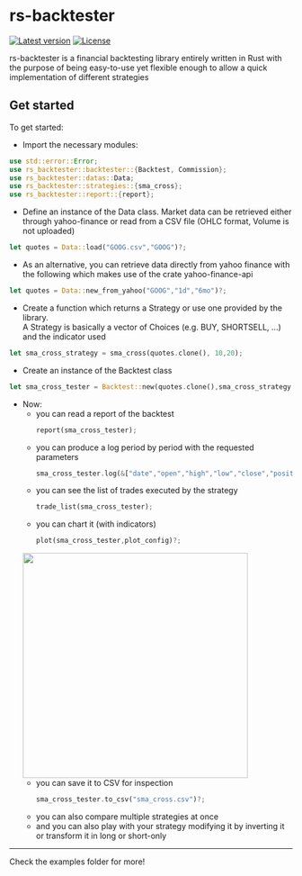 # rs-backtester
[![Latest version](https://img.shields.io/crates/v/rs-backtester.svg)](https://crates.io/crates/rs-backtester)
[![License](https://img.shields.io/badge/license-Apache%202.0-blue?style=flat-square)](https://github.com/nicferrari/rs-backtester/blob/master/LICENSE-APACHE-2.0)

rs-backtester is a financial backtesting library entirely written  in Rust with the purpose of being
easy-to-use yet flexible enough to allow a quick implementation of different strategies

## Get started

To get started:
- Import the necessary modules:
```rust
use std::error::Error;
use rs_backtester::backtester::{Backtest, Commission};
use rs_backtester::datas::Data;
use rs_backtester::strategies::{sma_cross};
use rs_backtester::report::{report};
```
- Define an instance of the Data class. Market data can be retrieved either through yahoo-finance or read from
a CSV file (OHLC format, Volume is not uploaded)
```rust
let quotes = Data::load("GOOG.csv","GOOG")?;
```
- As an alternative, you can retrieve data directly from yahoo finance with the following
which makes use of the crate yahoo-finance-api
```rust
let quotes = Data::new_from_yahoo("GOOG","1d","6mo")?;
```
- Create a function which returns a Strategy or use one provided by the library.<BR>
A Strategy is basically a vector of Choices (e.g. BUY, SHORTSELL, ...)
and the indicator used
```rust
let sma_cross_strategy = sma_cross(quotes.clone(), 10,20);
```
- Create an instance of the Backtest class
```rust
let sma_cross_tester = Backtest::new(quotes.clone(),sma_cross_strategy.clone(),100000f64, Commission::default());
```
- Now:
  - you can read a report of the backtest
    ```rust
    report(sma_cross_tester);
    ```
  - you can produce a log period by period with the requested parameters
    ```rust
    sma_cross_tester.log(&["date","open","high","low","close","position","account","indicator"]);
    ```
  - you can see the list of trades executed by the strategy
    ```rust
    trade_list(sma_cross_tester);
    ```
  - you can chart it (with indicators)
    ```rust
    plot(sma_cross_tester,plot_config)?;
    ``` 
  <img src="https://github.com/nicferrari/rs-backtester/blob/master/plot.png" width="400"><BR>
  - you can save it to CSV for inspection
    ```rust
    sma_cross_tester.to_csv("sma_cross.csv")?;
    ```
  - you can also compare multiple strategies at once
  - and you can also play with your strategy modifying it by inverting it or transform it in long or short-only
<HR>
Check the examples folder for more!
